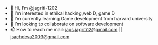 - 👋 Hi, I’m @jagriti-1202
- 👀 I’m interested in ethikal hacking,web D, game D
- 🌱 I’m currently learning Game development from harvard university
- 💞️ I’m looking to collaborate on software development 
- 📫 How to reach me mail: jags.jagriti12@gmail.com || jsachdeva2003@gmail.com

<!---
jagriti-1202/jagriti-1202 is a ✨ special ✨ repository because its `README.md` (this file) appears on your GitHub profile.
You can click the Preview link to take a look at your changes.
--->

